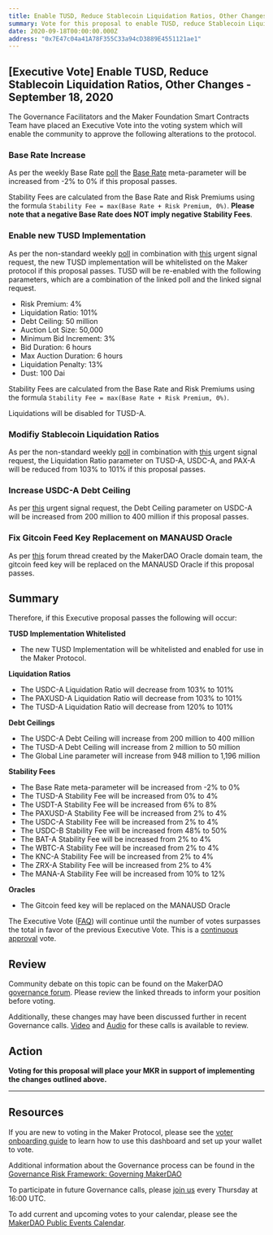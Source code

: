 ```yaml
---
title: Enable TUSD, Reduce Stablecoin Liquidation Ratios, Other Changes - September 18, 2020
summary: Vote for this proposal to enable TUSD, reduce Stablecoin Liquidation Ratios, other changes.
date: 2020-09-18T00:00:00.000Z
address: "0x7E47c04a41A78F355C33a94cD3889E4551121ae1"
---
```

## [Executive Vote] Enable TUSD, Reduce Stablecoin Liquidation Ratios, Other Changes - September 18, 2020

The Governance Facilitators and the Maker Foundation Smart Contracts Team have placed an Executive Vote into the voting system which will enable the community to approve the following alterations to the protocol.

### Base Rate Increase

As per the weekly Base Rate [poll](https://vote.makerdao.com/polling-proposal/qmabz1ezdmdmvshqjxmpw1geyjogz8npcb5hehk31bnb6w) the [Base Rate](https://forum.makerdao.com/t/discussion-change-the-stability-fee-structure/2258) meta-parameter will be increased from -2% to 0% if this proposal passes.

Stability Fees are calculated from the Base Rate and Risk Premiums using the formula `Stability Fee = max(Base Rate + Risk Premium, 0%)`. **Please note that a negative Base Rate does NOT imply negative Stability Fees**.

### Enable new TUSD Implementation

As per the non-standard weekly [poll](https://vote.makerdao.com/polling-proposal/qmrcgtqhqpn2cxvsyh8ppozakz92sgx2kf5munmcwfx2cc) in combination with [this](https://forum.makerdao.com/t/signal-request-should-urgent-action-be-taken-to-modify-the-proposed-tusd-risk-parameters/4145) urgent signal request, the new TUSD implementation will be whitelisted on the Maker protocol if this proposal passes. TUSD will be re-enabled with the following parameters, which are a combination of the linked poll and the linked signal request.

* Risk Premium: 4%
* Liquidation Ratio: 101%
* Debt Ceiling: 50 million
* Auction Lot Size: 50,000
* Minimum Bid Increment: 3%
* Bid Duration: 6 hours
* Max Auction Duration: 6 hours
* Liquidation Penalty: 13%
* Dust: 100 Dai

Stability Fees are calculated from the Base Rate and Risk Premiums using the formula `Stability Fee = max(Base Rate + Risk Premium, 0%)`.

Liquidations will be disabled for TUSD-A.

### Modifiy Stablecoin Liquidation Ratios

As per the non-standard weekly [poll](https://vote.makerdao.com/polling-proposal/qmaefhsrxgvpxphqdquf3fkmngs4ktkpgd87usmrryvj6c) in combination with [this](https://forum.makerdao.com/t/signal-request-should-urgent-action-be-taken-to-modify-the-proposed-tusd-risk-parameters/4145) urgent signal request, the Liquidation Ratio parameter on TUSD-A, USDC-A, and PAX-A will be reduced from 103% to 101% if this proposal passes.

### Increase USDC-A Debt Ceiling

As per [this](https://forum.makerdao.com/t/urgent-signal-request-increase-usdc-a-debt-ceiling/4186) urgent signal request, the Debt Ceiling parameter on USDC-A will be increased from 200 million to 400 million if this proposal passes.

### Fix Gitcoin Feed Key Replacement on MANAUSD Oracle

As per [this](https://forum.makerdao.com/t/fix-gitcoin-feed-key-replacement-on-manausd-oracle/4233) forum thread created by the MakerDAO Oracle domain team, the gitcoin feed key will be replaced on the MANAUSD Oracle if this proposal passes.

## Summary

Therefore, if this Executive proposal passes the following will occur:

**TUSD Implementation Whitelisted**
- The new TUSD Implementation will be whitelisted and enabled for use in the Maker Protocol.

**Liquidation Ratios**
- The USDC-A Liquidation Ratio will decrease from 103% to 101%
- The PAXUSD-A Liquidation Ratio will decrease from 103% to 101%
- The TUSD-A Liquidation Ratio will decrease from 120% to 101%

**Debt Ceilings**
- The USDC-A Debt Ceiling will increase from 200 million to 400 million
- The TUSD-A Debt Ceiling will increase from 2 million to 50 million
- The Global Line parameter will increase from 948 million to 1,196 million

**Stability Fees**
- The Base Rate meta-parameter will be increased from -2% to 0%
- The TUSD-A Stability Fee will be increased from 0% to 4%
- The USDT-A Stability Fee will  be increased from 6% to 8%
- The PAXUSD-A Stability Fee will be increased from 2% to 4%
- The USDC-A Stability Fee will be increased from 2% to 4%
- The USDC-B Stability Fee will be increased from 48% to 50%
- The BAT-A Stability Fee will be increased from 2% to 4%
- The WBTC-A Stability Fee will be increased from 2% to 4%
- The KNC-A Stability Fee will be increased from 2% to 4%
- The ZRX-A Stability Fee will be increased from 2% to 4%
- The MANA-A Stability Fee will be increased from 10% to 12%

**Oracles**
- The Gitcoin feed key will be replaced on the MANAUSD Oracle


The Executive Vote ([FAQ](https://community-development.makerdao.com/makerdao-mcd-faqs/faqs#governance)) will continue until the number of votes surpasses the total in favor of the previous Executive Vote. This is a [continuous approval](https://community-development.makerdao.com/makerdao-mcd-faqs/faqs/governance#what-is-continuous-approval-voting) vote.

## Review

Community debate on this topic can be found on the MakerDAO [governance forum](https://forum.makerdao.com/). Please review the linked threads to inform your position before voting.

Additionally, these changes may have been discussed further in recent Governance calls. [Video](https://www.youtube.com/playlist?list=PLLzkWCj8ywWNq5-90-Id6VPSsrk4OWVan) and [Audio](https://soundcloud.com/makerdao/sets/governance-calls) for these calls is available to review.

## Action

**Voting for this proposal will place your MKR in support of implementing the changes outlined above.**

---

## Resources

If you are new to voting in the Maker Protocol, please see the [voter onboarding guide](https://community-development.makerdao.com/onboarding/voter-onboarding) to learn how to use this dashboard and set up your wallet to vote.

Additional information about the Governance process can be found in the [Governance Risk Framework: Governing MakerDAO](https://community-development.makerdao.com/governance/governance-risk-framework)

To participate in future Governance calls, please [join us](https://community-development.makerdao.com/governance/governance-and-risk-meetings) every Thursday at 16:00 UTC.

To add current and upcoming votes to your calendar, please see the [MakerDAO Public Events Calendar](https://calendar.google.com/calendar/embed?src=makerdao.com_3efhm2ghipksegl009ktniomdk%40group.calendar.google.com&amp;ctz=America%2FLos_Angeles).